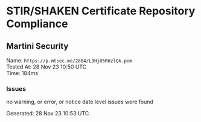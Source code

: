 # STIR/SHAKEN Certificate Repository Compliance

## Martini Security

Name: `https://p.mtsec.me/2884/L3HjO5R6zlQk.pem`\
Tested At: 28 Nov 23 10:50 UTC\
Time: 184ms

### Issues

no warning, or error, or notice date level issues were found

Generated: 28 Nov 23 10:53 UTC